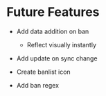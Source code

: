 # Future Features
- Add data addition on ban
  - Reflect visually instantly
- Add update on sync change

- Create banlist icon
- Add ban regex
